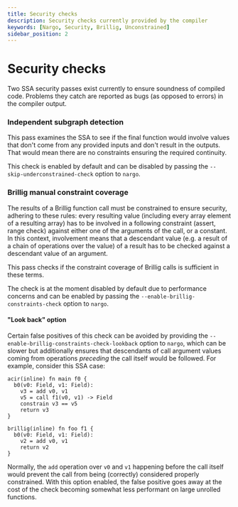 ```yaml
---
title: Security checks
description: Security checks currently provided by the compiler
keywords: [Nargo, Security, Brillig, Unconstrained]
sidebar_position: 2
---
```


# Security checks

Two SSA security passes exist currently to ensure soundness of compiled code. Problems they catch are reported as bugs (as opposed to errors) in the compiler output. 

### Independent subgraph detection

This pass examines the SSA to see if the final function would involve values that don't come from any provided inputs and don't result in the outputs. That would mean there are no constraints ensuring the required continuity.

This check is enabled by default and can be disabled by passing the `--skip-underconstrained-check` option to `nargo`.

### Brillig manual constraint coverage

The results of a Brillig function call must be constrained to ensure security, adhering to these rules: every resulting value (including every array element of a resulting array) has to be involved in a following constraint (assert, range check) against either one of the arguments of the call, or a constant. In this context, involvement means that a descendant value (e.g. a result of a chain of operations over the value) of a result has to be checked against a descendant value of an argument.

This pass checks if the constraint coverage of Brillig calls is sufficient in these terms.

The check is at the moment disabled by default due to performance concerns and can be enabled by passing the `--enable-brillig-constraints-check` option to `nargo`.

#### "Look back" option

Certain false positives of this check can be avoided by providing the `--enable-brillig-constraints-check-lookback` option to `nargo`, which can be slower but additionally ensures that descendants of call argument values coming from operations *preceding* the call itself would be followed. For example, consider this SSA case:

```
acir(inline) fn main f0 {
  b0(v0: Field, v1: Field):
    v3 = add v0, v1
    v5 = call f1(v0, v1) -> Field
    constrain v3 == v5
    return v3
}

brillig(inline) fn foo f1 {
  b0(v0: Field, v1: Field):
    v2 = add v0, v1
    return v2
}
```

Normally, the `add` operation over `v0` and `v1` happening before the call itself would prevent the call from being (correctly) considered properly constrained. With this option enabled, the false positive goes away at the cost of the check becoming somewhat less performant on large unrolled functions. 
